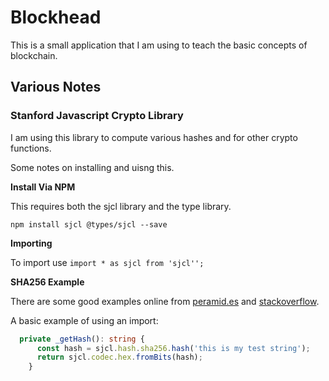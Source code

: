 # Blockhead

This is a small application that I am using to teach the basic concepts of blockchain.

## Various Notes

### Stanford Javascript Crypto Library

I am using this library to compute various hashes and for other crypto functions.

Some notes on installing and uisng this.

**Install Via NPM**

This requires both the sjcl library and the type library.

```nodejs
npm install sjcl @types/sjcl --save
```
**Importing**

To import use `import * as sjcl from 'sjcl'';`

**SHA256 Example**

There are some good examples online from [peramid.es](http://blog.peramid.es/blog/2014/09/09/short-introduction-to-sjcl/) and [stackoverflow](https://stackoverflow.com/questions/16752924/good-stanford-javascript-crypto-library-sjcl-examples-js-cryptography). 

A basic example of using an import:
```typescript
  private _getHash(): string {
      const hash = sjcl.hash.sha256.hash('this is my test string');
      return sjcl.codec.hex.fromBits(hash);
    }
```
